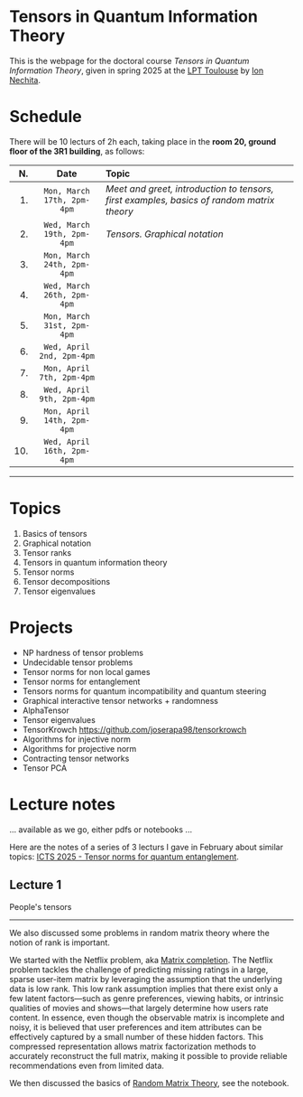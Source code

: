# Tensors in Quantum Information Theory

This is the webpage for the doctoral course _Tensors in Quantum Information Theory_, given in spring 2025 at the [LPT Toulouse](https://lpt.univ-tlse3.fr/en/) by [Ion Nechita](https://ion.nechita.net/). 

# Schedule 
There will be 10 lecturs of 2h each, taking place in the **room 20, ground floor of the 3R1 building**, as follows: 

|N.| Date | Topic | 
| ---: | :---: | :--- | 
| 1.  | `Mon, March 17th, 2pm-4pm` | *Meet and greet, introduction to tensors, first examples, basics of random matrix theory*
| 2.  | `Wed, March 19th, 2pm-4pm` | *Tensors. Graphical notation*
| 3.  | `Mon, March 24th, 2pm-4pm` | 
| 4.  | `Wed, March 26th, 2pm-4pm` | 
| 5.  | `Mon, March 31st, 2pm-4pm` | 
| 6.  | `Wed, April 2nd, 2pm-4pm` | 
| 7.  | `Mon, April 7th, 2pm-4pm` | 
| 8.  | `Wed, April 9th, 2pm-4pm` | 
| 9.  | `Mon, April 14th, 2pm-4pm` | 
| 10. | `Wed, April 16th, 2pm-4pm` | 
---

# Topics
1. Basics of tensors
2. Graphical notation
3. Tensor ranks 
4. Tensors in quantum information theory 
5. Tensor norms
6. Tensor decompositions
7. Tensor eigenvalues

# Projects
- NP hardness of tensor problems 
- Undecidable tensor problems 
- Tensor norms for non local games
- Tensor norms for entanglement
- Tensors norms for quantum incompatibility and quantum steering
- Graphical interactive tensor networks + randomness
- AlphaTensor
- Tensor eigenvalues
- TensorKrowch https://github.com/joserapa98/tensorkrowch
- Algorithms for injective norm 
- Algorithms for projective norm
- Contracting tensor networks 
- Tensor PCA

# Lecture notes
... available as we go, either pdfs or notebooks ...

Here are the notes of a series of 3 lecturs I gave in February about similar topics: [ICTS 2025 - Tensor norms for quantum entanglement](https://ion.nechita.net/assets/pages/teaching/icts-2025-tensor-norms-for-quantum-entanglement.html). 

## Lecture 1

People's tensors

***

We also discussed some problems in random matrix theory where the notion of rank is important. 

We started with the Netflix problem, aka [Matrix completion](https://en.wikipedia.org/wiki/Matrix_completion). The Netflix problem tackles the challenge of predicting missing ratings in a large, sparse user-item matrix by leveraging the assumption that the underlying data is low rank. This low rank assumption implies that there exist only a few latent factors—such as genre preferences, viewing habits, or intrinsic qualities of movies and shows—that largely determine how users rate content. In essence, even though the observable matrix is incomplete and noisy, it is believed that user preferences and item attributes can be effectively captured by a small number of these hidden factors. This compressed representation allows matrix factorization methods to accurately reconstruct the full matrix, making it possible to provide reliable recommendations even from limited data.

We then discussed the basics of [Random Matrix Theory](https://en.wikipedia.org/wiki/Random_matrix), see the notebook. 



